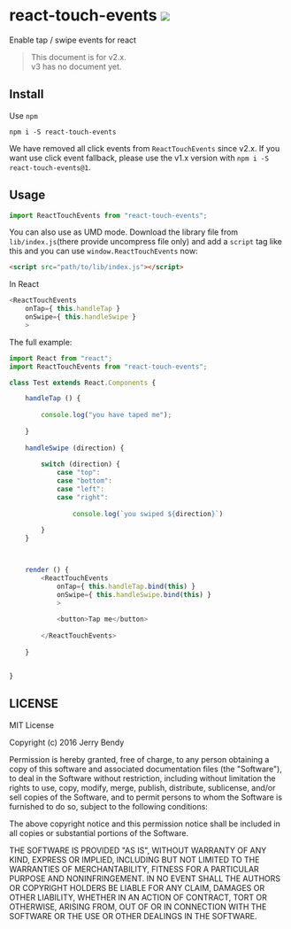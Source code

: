 # react-touch-events  [![](https://img.shields.io/npm/v/react-touch-events.svg)](https://www.npmjs.com/package/react-touch-events)
Enable tap / swipe events for react

> This document is for v2.x.  
> v3 has no document yet.

## Install

Use `npm`

```shell
npm i -S react-touch-events
```

We have removed all click events from `ReactTouchEvents` since v2.x. If you want use click event fallback, please use the v1.x version with `npm i -S react-touch-events@1`.


## Usage

```js
import ReactTouchEvents from "react-touch-events";
```

You can also use as UMD mode. Download the library file from `lib/index.js`(there provide uncompress file only) and add a `script` tag like this and you can use `window.ReactTouchEvents` now:

```html
<script src="path/to/lib/index.js"></script>
```


In React

```js
<ReactTouchEvents 
    onTap={ this.handleTap }
    onSwipe={ this.handleSwipe }
    >
```


The full example:

```js
import React from "react";
import ReactTouchEvents from "react-touch-events";

class Test extends React.Components {

    handleTap () {
    
        console.log("you have taped me");
    
    }
    
    handleSwipe (direction) {
    
        switch (direction) {
            case "top":
            case "bottom":
            case "left":
            case "right":
            
                console.log(`you swiped ${direction}`)
        
        }
    }



    render () {
        <ReactTouchEvents
            onTap={ this.handleTap.bind(this) }
            onSwipe={ this.handleSwipe.bind(this) }
            >
            
            <button>Tap me</button>
            
        </ReactTouchEvents>
    
    }


}
```

## LICENSE

MIT License

Copyright (c) 2016 Jerry Bendy

Permission is hereby granted, free of charge, to any person obtaining a copy
of this software and associated documentation files (the "Software"), to deal
in the Software without restriction, including without limitation the rights
to use, copy, modify, merge, publish, distribute, sublicense, and/or sell
copies of the Software, and to permit persons to whom the Software is
furnished to do so, subject to the following conditions:

The above copyright notice and this permission notice shall be included in all
copies or substantial portions of the Software.

THE SOFTWARE IS PROVIDED "AS IS", WITHOUT WARRANTY OF ANY KIND, EXPRESS OR
IMPLIED, INCLUDING BUT NOT LIMITED TO THE WARRANTIES OF MERCHANTABILITY,
FITNESS FOR A PARTICULAR PURPOSE AND NONINFRINGEMENT. IN NO EVENT SHALL THE
AUTHORS OR COPYRIGHT HOLDERS BE LIABLE FOR ANY CLAIM, DAMAGES OR OTHER
LIABILITY, WHETHER IN AN ACTION OF CONTRACT, TORT OR OTHERWISE, ARISING FROM,
OUT OF OR IN CONNECTION WITH THE SOFTWARE OR THE USE OR OTHER DEALINGS IN THE
SOFTWARE.


